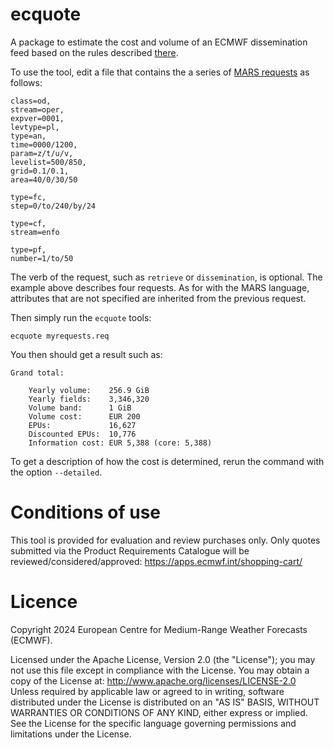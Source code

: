 # ecquote

A package to estimate the cost and volume of an ECMWF dissemination feed based on the rules described [there](https://www.ecmwf.int/en/forecasts/accessing-forecasts/payment-rules-and-options/tariffs).

To use the tool, edit a file that contains the
a series of [MARS requests](https://confluence.ecmwf.int/display/UDOC/MARS+command+and+request+syntax) as follows:

    class=od,
    stream=oper,
    expver=0001,
    levtype=pl,
    type=an,
    time=0000/1200,
    param=z/t/u/v,
    levelist=500/850,
    grid=0.1/0.1,
    area=40/0/30/50

    type=fc,
    step=0/to/240/by/24

    type=cf,
    stream=enfo

    type=pf,
    number=1/to/50

The verb of the request, such as `retrieve` or `dissemination`, is optional. The example above describes four requests. As for with the MARS language, attributes that are not specified are inherited from the previous request.

Then simply run the `ecquote` tools:

    ecquote myrequests.req

You then should get a result such as:

    Grand total:

        Yearly volume:    256.9 GiB
        Yearly fields:    3,346,320
        Volume band:      1 GiB
        Volume cost:      EUR 200
        EPUs:             16,627
        Discounted EPUs:  10,776
        Information cost: EUR 5,388 (core: 5,388)

To get a description of how the cost is determined, rerun the command with the option `--detailed`.

# Conditions of use

This tool is provided for evaluation and review purchases only.  Only quotes submitted via the Product Requirements Catalogue will be reviewed/considered/approved:  https://apps.ecmwf.int/shopping-cart/ 

# Licence

Copyright 2024 European Centre for Medium-Range Weather Forecasts (ECMWF).

Licensed under the Apache License, Version 2.0 (the "License"); you may not use this file except in compliance with the License. You may obtain a copy of the License at: http://www.apache.org/licenses/LICENSE-2.0 Unless required by applicable law or agreed to in writing, software distributed under the License is distributed on an "AS IS" BASIS, WITHOUT WARRANTIES OR CONDITIONS OF ANY KIND, either express or implied. See the License for the specific language governing permissions and limitations under the License.
